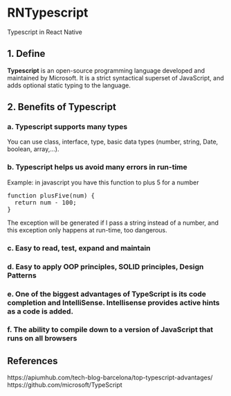 # RNTypescript
Typescript in React Native

<h2>1. Define</h2>
<b>Typescript</b> is an open-source programming language developed and maintained by Microsoft. It is a strict syntactical superset of JavaScript, and adds optional static typing to the language.
<h2>2. Benefits of Typescript</h2>
<h3>a. Typescript supports many types</h3>
You can use class, interface, type, basic data types (number, string, Date, boolean, array,...).
<h3>b. Typescript helps us avoid many errors in run-time</h3>
Example: in javascript you have this function to plus 5 for a number
<pre>
function plusFive(num) {
  return num - 100;
}
</pre>
The exception will be generated if I pass a string instead of a number, and this exception only happens at run-time, too dangerous.
<h3>c. Easy to read, test, expand and maintain</h3>
<h3>d. Easy to apply OOP principles, SOLID principles, Design Patterns</h3>
<h3>e. One of the biggest advantages of TypeScript is its code completion and IntelliSense. Intellisense provides active hints as a code is added.</h3>
<h3>f. The ability to compile down to a version of JavaScript that runs on all browsers</h3>
<h2>References</h2>
https://apiumhub.com/tech-blog-barcelona/top-typescript-advantages/<br/>
https://github.com/microsoft/TypeScript
